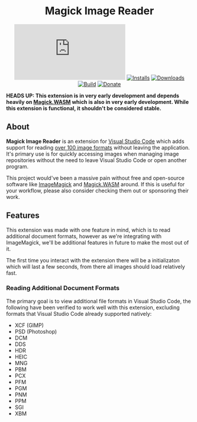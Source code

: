 <div align="center">

# Magick Image Reader
[![Matrix]][matrix-community] [![Installs]][vscode-market-link] [![Downloads]][vscode-market-link] [![Build]][gitlab] [![Donate]][elypia-donate]
</div>

**HEADS UP: This extension is in very early development and depends heavily on [Magick.WASM](https://github.com/dlemstra/Magick.WASM) which is also in very early development. While this extension is functional, it shouldn't be considered stable.**

## About
**Magick Image Reader** is an extension for [Visual Studio Code](https://code.visualstudio.com/)
which adds support for reading [over 100 image formats](https://imagemagick.org/script/formats.php)
without leaving the application. It's primary use is for quickly accessing images when managing image
repositories without the need to leave Visual Studio Code or open another program.

This project would've been a massive pain without free and open-source software
like [ImageMagick](https://imagemagick.org/) and [Magick.WASM](https://github.com/dlemstra/Magick.WASM) around.
If this is useful for your workflow, please also consider checking them out or sponsoring their work.

## Features
This extension was made with one feature in mind, which is to read
additional document formats, however as we're integrating with
ImageMagick, we'll be additional features in future to make the most out of it.

The first time you interact with the extension there will be a initializaton
which will last a few seconds, from there all images should load relatively fast.

### Reading Additional Document Formats
The primary goal is to view additional file formats in Visual Studio Code,
the following have been verified to work well with this extension, excluding
formats that Visual Studio Code already supported natively:
* XCF (GIMP)
* PSD (Photoshop)
* DCM
* DDS
* HDR
* HEIC
* MNG
* PBM
* PCX
* PFM
* PGM
* PNM
* PPM
* SGI
* XBM

<!--
### Layer Tree View [Not Implemented]
Simiarly to the **NPM Scripts** or **Outline** panels on the side
of Visual Studio Code, one can view a **Layers** tree-view which will
list all nodes in a layered document such as `ORA` or `PSD`, including
groups and layers.
-->

<!--
### File Format Conversion [Not Implemented]
Through the UI, one can right-click an image file supported by this extension
or execute a command to convert the image to another format.
-->

<!--
### Basic Graphics Manipulation [Not Implemented]
This extension **by no means** is intended to be a replacement for a real
graphics design tool such as GIMP, however basic support is provided for resizing
and transforming images, or selections of images.
Some tools may be available through the UI, while others will be visible
in the editor when you open an image.
-->

[matrix-community]: https://matrix.to/#/+elypia:matrix.org "Matrix Invite"
[vscode-market-link]: https://marketplace.visualstudio.com/items?itemName=elypia.magick-image-reader
[gitlab]: https://gitlab.com/Elypia/magick-image-reader/commits/master "Repository on GitLab"
[elypia-donate]: https://elypia.org/donate "Donate to Elypia"

[Matrix]: https://img.shields.io/matrix/elypia:matrix.org?logo=matrix "Matrix Shield"
[Installs]: https://img.shields.io/visual-studio-marketplace/i/elypia.magick-image-reader?color=%23007ACC&logo=visual%20studio%20code "Visual Studio Code Marketplace"
[Downloads]: https://img.shields.io/visual-studio-marketplace/d/elypia.magick-image-reader?color=%23007ACC&logo=visual%20studio%20code
[Build]: https://gitlab.com/Elypia/magick-image-reader/badges/master/pipeline.svg "GitLab Build Shield"
[Donate]: https://img.shields.io/badge/elypia-donate-blueviolet "Donate Shield"
